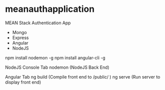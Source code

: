 # meanauthapplication
MEAN Stack Authentication App

- Mongo
- Express
- Angular
- NodeJS

npm install nodemon -g
npm install angular-cli -g

NodeJS Console Tab
nodemon (NodeJS Back End)

Angular Tab
ng build (Compile front end to /public/ )
ng serve (Run server to display front end)